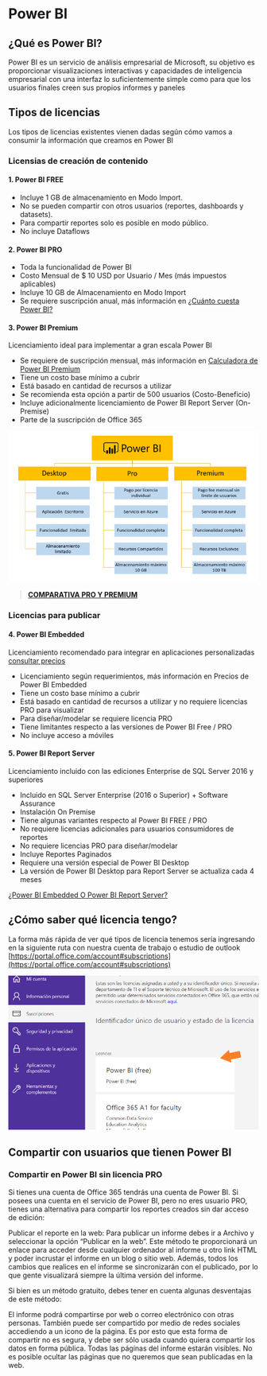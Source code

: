 # Power BI

## ¿Qué es Power BI?
Power BI es un servicio de análisis empresarial de Microsoft, su objetivo es proporcionar visualizaciones interactivas y capacidades de inteligencia empresarial con una interfaz lo suficientemente simple como para que los usuarios finales creen sus propios informes y paneles

## Tipos de licencias

Los tipos de licencias existentes vienen dadas según cómo vamos a consumir la información que creamos en Power BI

### Licensias de creación de contenido
#### 1. Power BI FREE
- Incluye 1 GB de almacenamiento en Modo Import.
- No se pueden compartir con otros usuarios (reportes, dashboards y datasets).
- Para compartir reportes solo es posible en modo público.
- No incluye Dataflows

#### 2. Power BI PRO
- Toda la funcionalidad de Power BI
- Costo Mensual de $ 10 USD por Usuario / Mes (más impuestos aplicables)
- Incluye 10 GB de Almacenamiento en Modo Import
- Se requiere suscripción anual, más información en [¿Cuánto cuesta Power BI?](https://powerbi.microsoft.com/es-es/pricing/)

#### 3. Power BI Premium
Licenciamiento ideal para implementar a gran escala Power BI

- Se requiere de suscripción mensual, más información en [Calculadora de Power BI Premium](https://powerbi.microsoft.com/es-es/calculator/)
- Tiene un costo base mínimo a cubrir
- Está basado en cantidad de recursos a utilizar
- Se recomienda esta opción a partir de 500 usuarios (Costo-Beneficio)
- Incluye adicionalmente licenciamiento de Power BI Report Server (On-Premise)
- Parte de la suscripción de Office 365

![Tabla_diferencias_licencia](https://github.com/alejandroasc96/Power-BI/blob/master/images/Power-BI-Licencias.png?raw=true)

> [**COMPARATIVA PRO Y PREMIUM**](https://powerbi.microsoft.com/es-es/pricing/#powerbi-comparison-table)

### Licencias para publicar

#### 4. Power BI Embedded
Licenciamiento recomendado para integrar en aplicaciones personalizadas [consultar precios](https://azure.microsoft.com/es-es/pricing/details/power-bi-embedded/)

- Licenciamiento según requerimientos, más información en Precios de Power BI Embedded
- Tiene un costo base mínimo a cubrir
- Está basado en cantidad de recursos a utilizar y no requiere licencias PRO para visualizar
- Para diseñar/modelar se requiere licencia PRO
- Tiene limitantes respecto a las versiones de Power BI Free / PRO
- No incluye acceso a móviles

#### 5. Power BI Report Server
Licenciamiento incluido con las ediciones Enterprise de SQL Server 2016 y superiores

- Incluido en SQL Server Enterprise (2016 o Superior) + Software Assurance
- Instalación On Premise
- Tiene algunas variantes respecto al Power BI FREE / PRO
- No requiere licencias adicionales para usuarios consumidores de reportes
- No requiere licencias PRO para diseñar/modelar
- Incluye Reportes Paginados
- Requiere una versión especial de Power BI Desktop
- La versión de Power BI Desktop para Report Server se actualiza cada 4 meses

[¿Power BI Embedded O Power BI Report Server?]()


## ¿Cómo saber qué licencia tengo?
La forma más rápida de ver qué tipos de licencia tenemos sería ingresando en la siguiente ruta con nuestra cuenta de trabajo o estudio de outlook [https://portal.office.com/account#subscriptions](https://portal.office.com/account#subscriptions)

![foto_tipo_licencia](https://github.com/alejandroasc96/Power-BI/blob/master/images/resumen_tipo_licencia.png?raw=true)

## Compartir con usuarios que tienen Power BI

### Compartir en Power BI sin licencia PRO
Si tienes una cuenta de Office 365 tendrás una cuenta de Power BI. Si posees una cuenta en el servicio de Power BI, pero no eres usuario PRO, tienes una alternativa para compartir los reportes creados sin dar acceso de edición:

Publicar el reporte en la web: Para publicar un informe debes ir a Archivo y seleccionar la opción “Publicar en la web”. Este método te proporcionará un enlace para acceder desde cualquier ordenador al informe u otro link HTML y poder incrustar el informe en un blog o sitio web.
Además, todos los cambios que realices en el informe se sincronizarán con el publicado, por lo que gente visualizará siempre la última versión del informe.

Si bien es un método gratuito, debes tener en cuenta algunas desventajas de este método:

El informe podrá compartirse por web o correo electrónico con otras personas. También puede ser compartido por medio de redes sociales accediendo a un icono de la página. Es por esto que esta forma de compartir no es segura, y debe ser sólo usada cuando quiera compartir los datos en forma pública.
Todas las páginas del informe estarán visibles. No es posible ocultar las páginas que no queremos que sean publicadas en la web.
